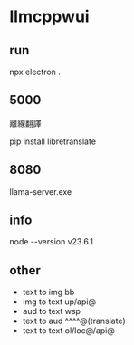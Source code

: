 # llmcppwui
## run 

 npx electron .

## 5000

離線翻譯

 pip install libretranslate

## 8080

llama-server.exe

## info
 
 node --version
v23.6.1

## other

- text to img bb
- img to text up/api@
- aud to text wsp
- text to aud ^^^^@(translate)
- text to text ol/loc@/api@
